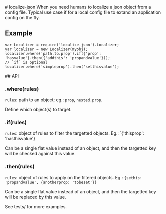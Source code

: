 # localize-json
When you need humans to localize a json object from a
config file. Typical use case if for a local config file to extand
an application config on the fly.

## Example

```
var Localizer = require('localize-json').Localizer;
var localizer = new Localizer(myobj);
localizer.where('path.to.prop').if({'prop': 'hasvalue'}.then({'addthis': 'propandvalue'}));
// `if` is optional
localizer.where('simpleprop').then('setthisvalue');
```

## API

### .where(rules)

`rules`: path to an object; eg.: `prop`, `nested.prop`.

Define which object(s) to target.

### .if(rules)

`rules`: object of rules to filter the targetted objects.
Eg.: `{'thisprop': 'hasthisvalue'}

Can be a single flat value instead of an object, and then the targetted
key will be checked against this value.

### .then(rules)

`rules`: object of rules to apply on the filtered objects.
Eg.: `{sethis: 'propandvalue', {anotherprop: 'tobeset'}}`

Can be a single flat value instead of an object, and then the targetted key
will be replaced by this value.


See tests/ for more examples.
